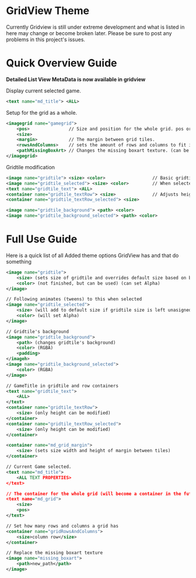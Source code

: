 GridView Theme
==============

Currently Gridview is still under extreme development and what is listed in here may
change or become broken later.  Please be sure to post any problems in this project's
issues.


Quick Overview Guide
====================
**Detailed List View MetaData is now available in gridview**

Display current selected game.
```xml
<text name="md_title"> <ALL>
```

Setup for the grid as a whole.
```xml
<imagegrid name="gamegrid">
    <pos>               // Size and position for the whole grid. pos origin is 0,0.
    <size>
    <margin>            // The margin between grid tiles.
    <rowsAndColumns>    // sets the amount of rows and columns to fit into grid space.
    <pathMissingBoxArt> // Changes the missing boxart texture. (can be done per system)
</imagegrid>
```

Gridtile modification
```xml
<image name="gridtile"> <size> <color>                  // Basic gridtile properties
<image name="gridtile_selected"> <size> <color>         // When selected
<text name="gridtile_text"> <ALL>
<container name="gridtile_textRow"> <size>              // Adjusts height of tile's text row.
<container name="gridtile_textRow_selected"> <size>	

<image name="gridtile_background"> <path> <color>
<image name="gridtile_background_selected"> <path> <color>
```


Full Use Guide
==============

Here is a quick list of all Added theme options GridView has and that do something

```xml
<image name="gridtile">
	<size> (sets size of gridtile and overrides default size based on boxart)
	<color> (not finished, but can be used) (can set Alpha)
</image>

// Following animates (tweens) to this when selected
<image name="gridtile_selected">  
	<size> (will add to default size if gridtile size is left unasigned)
	<color> (will set Alpha)
</image>

// Gridtile's background
<image name="gridtile_background">
	<path> (changes gridtile's background)
	<color> (RGBA)
	<padding>
</imageh>
<image name="gridtile_background_selected">
	<color> (RGBA)
</image>

// GameTitle in gridtile and row containers
<text name="gridtile_text">
	<ALL>
</text>
<container name="gridtile_textRow">
	<size> (only height can be modified)
</container>
<container name="gridtile_textRow_selected">
	<size> (only height can be modified)
</container>

<container name="md_grid_margin">
	<size> (sets size width and height of margin between tiles)
</container>

// Current Game selected.
<text name="md_title">
	<ALL TEXT PROPERTIES>
</text>

// The container for the whole grid (will become a container in the future)
<text name="md_grid">
	<size>
	<pos>
</text>

// Set how many rows and columns a grid has
<container name="gridRowsAndColumns">
	<size>column row</size>
</container>

// Replace the missing boxart texture
<image name="missing_boxart">
	<path>new_path</path>
</image>
```

